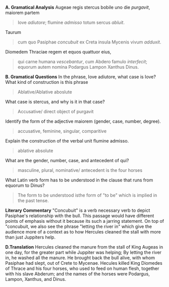 **A. Gramatical Analysis**
Augeae regis stercus bobile uno die *purgavit*, maiorem partem
>Iove *adiutore*; flumine *admisso* totum sercus *abluit*.

Taurum
>cum quo Pasiphae *concubuit* ex Creta insula Mycenis vivum *adduxit*.

Diomedem Thraciae regem et equos quattuor eius,
>qui carne humana *vescebantur*, cum Abdero famulo *interfecit*; equorum autem nomina Podargus Lampon Xanthus Dinus.

**B. Gramatical Questions**
In the phrase, Iove adiutore, what case is Iove? What kind of construction is this phrase
>Ablative/Ablative aboslute

What case is stercus, and why is it in that case?
>Accusative/ direct object of purgavit

Identify the form of the adjective maiorem (gender, case, number, degree).
>accusative, feminine, singular, comparitive

Explain the construction of the verbal unit flumine admisso.
>ablative absolute

What are the gender, number, case, and antecedent of qui?
>masculine, plural, nominative/ antecedent is the four horses

What Latin verb form has to be understood in the clause that runs from equorum to Dinus?
>The form to be understood isthe form of "to be" which is implied in the past tense.


**Literary Commentary**
"Concubuit" is a verb necessary verb to depict Pasiphae's relationship with the bull. This passage would have different points of emphasis without it because its such a jarring statement. On top of "concubuit, we also see the phrase "letting the river in" which give the audience more of a context as to how Hercules cleaned the stall with more than just Juppiters help.


**D.Translation**
Hercules cleaned the manure from the stall of King Augeas in one day, for the greater part while Juppiter was helping; By letting the river in, he washed all the manure. He brought back the bull alive, with whom Pasiphae had slept, out of Crete to Mycenae. Hecules killed King Diomedes of Thrace and his four horses, who used to feed on human flesh, together with his slave Abderum; and the names of the horses were Podargus, Lampon, Xanthus, and Dinus.
